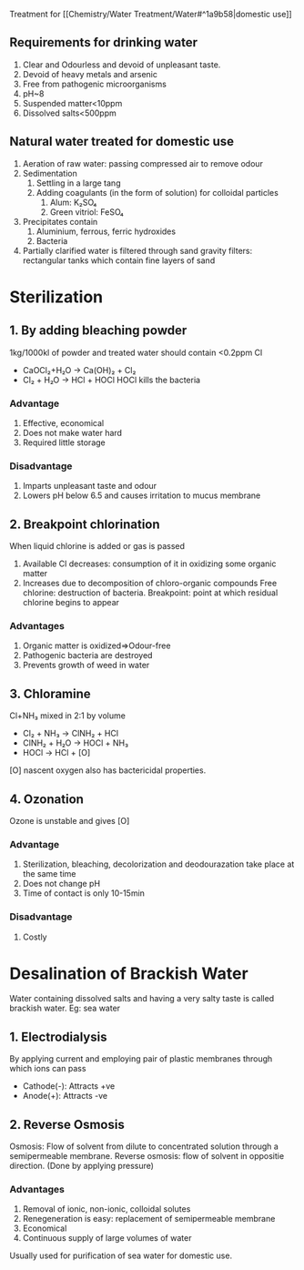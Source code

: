 Treatment for [[Chemistry/Water Treatment/Water#^1a9b58|domestic use]]
## Requirements for drinking water
1. Clear and Odourless and devoid of unpleasant taste.
2. Devoid of heavy metals and arsenic
3. Free from pathogenic microorganisms
4. pH~8
5. Suspended matter<10ppm
6. Dissolved salts<500ppm

## Natural water treated for domestic use
1. Aeration of raw water: passing compressed air to remove odour
2. Sedimentation
	1. Settling in a large tang
	2. Adding coagulants (in the form of solution) for colloidal particles
		1. Alum: K₂SO₄
		2. Green vitriol: FeSO₄
3. Precipitates contain
	1. Aluminium, ferrous, ferric hydroxides
	2. Bacteria
3. Partially clarified water is filtered through sand gravity filters: rectangular tanks which contain fine layers of sand

# Sterilization

## 1. By adding bleaching powder
1kg/1000kl of powder and treated water should contain <0.2ppm Cl
* CaOCl₂+H₂O → Ca(OH)₂ + Cl₂
* Cl₂ + H₂O → HCl + HOCl
HOCl kills the bacteria

### Advantage
1. Effective, economical
2. Does not make water hard
3. Required little storage
### Disadvantage
1. Imparts unpleasant taste and odour
2. Lowers pH below 6.5 and causes irritation to mucus membrane

## 2. Breakpoint chlorination

When liquid chlorine is added or gas is passed
1. Available Cl decreases: consumption of it in oxidizing some organic matter
2. Increases due to decomposition of chloro-organic compounds
Free chlorine: destruction of bacteria.
Breakpoint: point at which residual chlorine begins to appear

### Advantages
1. Organic matter is oxidized⇒Odour-free
2. Pathogenic bacteria are destroyed
3. Prevents growth of weed in water

## 3. Chloramine

Cl+NH₃ mixed in 2:1 by volume
* Cl₂ + NH₃ → ClNH₂ + HCl
* ClNH₂ + H₂O → HOCl + NH₃
* HOCl → HCl + \[O\]

\[O\] nascent oxygen also has bactericidal properties.

## 4. Ozonation
Ozone is unstable and gives \[O\]

### Advantage
1. Sterilization, bleaching, decolorization and deodourazation take place at the same time
2. Does not change pH
3. Time of contact is only 10-15min

### Disadvantage
1. Costly

# Desalination of Brackish Water
Water containing dissolved salts and having a very salty taste is called brackish water. 
Eg: sea water
## 1. Electrodialysis

By applying current and employing pair of plastic membranes through which ions can pass
* Cathode(-): Attracts +ve
* Anode(+): Attracts -ve

## 2. Reverse Osmosis
Osmosis: Flow of solvent from dilute to concentrated solution through a semipermeable membrane.
Reverse osmosis: flow of solvent in oppositie direction.
(Done by applying pressure)

### Advantages
1. Removal of ionic, non-ionic, colloidal solutes
2. Renegeneration is easy: replacement of semipermeable membrane
3. Economical
4. Continuous supply of large volumes of water

Usually used for purification of sea water for domestic use.